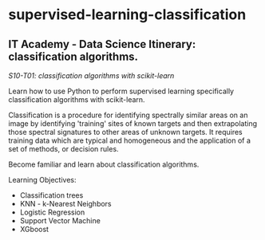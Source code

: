 # supervised-learning-classification
## IT Academy - Data Science Itinerary: classification algorithms.

*S10-T01: classification algorithms with scikit-learn*


Learn how to use Python to perform supervised learning specifically classification algorithms with scikit-learn.

Classification is a procedure for identifying spectrally similar areas on an image by identifying 'training' sites of known targets and then extrapolating those spectral signatures to other areas of unknown targets. It requires training data which are typical and homogeneous and the application of a set of methods, or decision rules.

Become familiar and learn about classification algorithms.

Learning Objectives:

+ Classification trees
+ KNN - k-Nearest Neighbors
+ Logistic Regression
+ Support Vector Machine
+ XGboost
